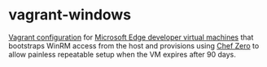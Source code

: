 # vagrant-windows

[Vagrant configuration](https://www.vagrantup.com/docs/vagrantfile/) for [Microsoft Edge developer virtual machines](https://developer.microsoft.com/en-us/microsoft-edge/tools/vms/) that bootstraps WinRM access from the host and provisions using [Chef Zero](https://www.vagrantup.com/docs/provisioning/chef_zero.html) to allow painless repeatable setup when the VM expires after 90 days.
